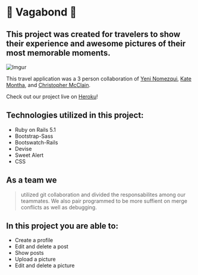 # :city_sunset: Vagabond :city_sunset:

## This project was created for travelers to show their experience and awesome pictures of their most memorable moments. 



![Imgur](http://i.imgur.com/6ddq8DY.jpg)

This travel application was a 3 person collaboration of [Yeni Nomezqui](https://github.com/Rolita1007), [Kate Montha](https://github.com/katemontha), and [Christopher McClain](https://github.com/cmac1223).

Check out our project live on [Heroku](https://shielded-mountain-14432.herokuapp.com/)!

## Technologies utilized in this project:
* Ruby on Rails 5.1
* Bootstrap-Sass
* Bootswatch-Rails
* Devise
* Sweet Alert
* CSS

## As a team we
> utilized git collaboration and divided the responsabilites among our teammates. We also pair programmed to be more suffient  on merge conflicts as well as debugging.  

## In this project you are able to:
* Create a profile
* Edit and delete a post
* Show posts
* Upload a picture
* Edit and delete a picture

